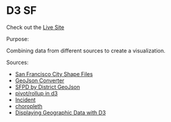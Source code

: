 # D3 SF

Check out the [Live Site][1]


Purpose:

Combining data from different sources to create a visualization.

Sources:

+ [San Francisco City Shape Files][2]
+ [GeoJson Converter][3]
+ [SFPD by District GeoJson][4]
+ [pivot/rollup in d3][5]
+ [Incident][6]
+ [choropleth][7]
+ [Displaying Geographic Data with D3][8]

[1]: http://d3sf.herokuapp.com
[2]: https://www.census.gov/cgi-bin/geo/shapefiles/index.php?year=2018&layergroup=All+Lines
[3]: https://www.statsilk.com/maps/convert-esri-shapefile-map-geojson-format
[4]: https://data.sfgov.org/Public-Safety/Historical-Police-Districts/embj-38bg
[5]: http://learnjsdata.com/group_data.html
[6]: https://www.kaggle.com/san-francisco/sf-police-calls-for-service-and-incidents/version/61
[7]: http://colorbrewer2.org/#type=diverging&scheme=RdYlGn&n=9
[8]: https://www.d3indepth.com/geographic/